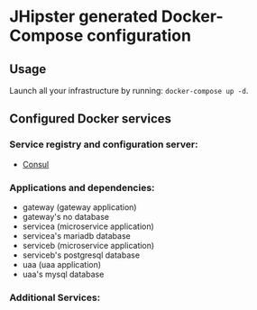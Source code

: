 # JHipster generated Docker-Compose configuration

## Usage

Launch all your infrastructure by running: `docker-compose up -d`.

## Configured Docker services

### Service registry and configuration server:

- [Consul](http://localhost:8500)

### Applications and dependencies:

- gateway (gateway application)
- gateway's no database
- servicea (microservice application)
- servicea's mariadb database
- serviceb (microservice application)
- serviceb's postgresql database
- uaa (uaa application)
- uaa's mysql database

### Additional Services:
